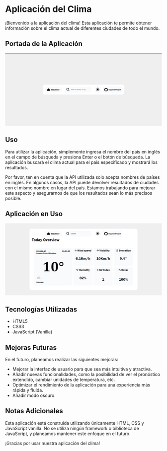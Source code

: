 # Aplicación del Clima

¡Bienvenido a la aplicación del clima! Esta aplicación te permite obtener información sobre el clima actual de diferentes ciudades de todo el mundo.

## Portada de la Aplicación

![Portada de la aplicación](./portada.png)

## Uso

Para utilizar la aplicación, simplemente ingresa el nombre del país en inglés en el campo de búsqueda y presiona Enter o el botón de búsqueda. La aplicación buscará el clima actual para el país especificado y mostrará los resultados.

Por favor, ten en cuenta que la API utilizada solo acepta nombres de países en inglés. En algunos casos, la API puede devolver resultados de ciudades con el mismo nombre en lugar del país. Estamos trabajando para mejorar este aspecto y asegurarnos de que los resultados sean lo más precisos posible.

## Aplicación en Uso

![Aplicación en uso](./action.png)

## Tecnologías Utilizadas

- HTML5
- CSS3
- JavaScript (Vanilla)

## Mejoras Futuras

En el futuro, planeamos realizar las siguientes mejoras:

- Mejorar la interfaz de usuario para que sea más intuitiva y atractiva.
- Añadir nuevas funcionalidades, como la posibilidad de ver el pronóstico extendido, cambiar unidades de temperatura, etc.
- Optimizar el rendimiento de la aplicación para una experiencia más rápida y fluida.
- Añadir modo oscuro.

## Notas Adicionales

Esta aplicación está construida utilizando únicamente HTML, CSS y JavaScript vanilla. No se utiliza ningún framework o biblioteca de JavaScript, y planeamos mantener este enfoque en el futuro.

¡Gracias por usar nuestra aplicación del clima!
